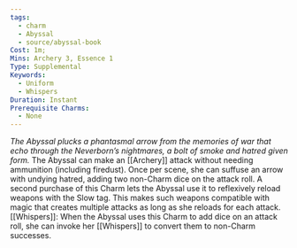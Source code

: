 ```yaml
---
tags:
  - charm
  - Abyssal
  - source/abyssal-book
Cost: 1m; 
Mins: Archery 3, Essence 1
Type: Supplemental
Keywords:
  - Uniform
  - Whispers
Duration: Instant
Prerequisite Charms:
  - None
---
```

*The Abyssal plucks a phantasmal arrow from the memories of war that echo through the Neverborn’s nightmares, a bolt of smoke and hatred given form.*
The Abyssal can make an [[Archery]] attack without needing ammunition (including firedust). Once per scene, she can suffuse an arrow with undying hatred, adding two non-Charm dice on the attack roll.
A second purchase of this Charm lets the Abyssal use it to reflexively reload weapons with the Slow tag.
This makes such weapons compatible with magic that creates multiple attacks as long as she reloads for each attack.
[[Whispers]]: When the Abyssal uses this Charm to add dice on an attack roll, she can invoke her [[Whispers]] to convert them to non-Charm successes.
